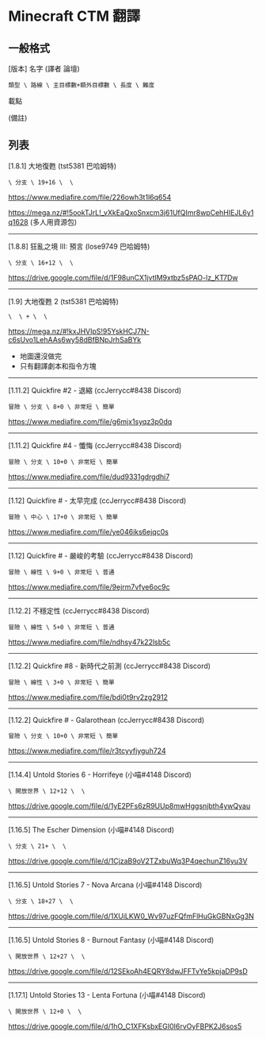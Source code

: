 # Minecraft CTM 翻譯
## 一般格式
[版本] 名字 (譯者 論壇)

    類型 \ 路線 \ 主目標數+額外目標數 \ 長度 \ 難度

載點

(備註)
## 列表
[1.8.1] 大地復甦 (tst5381 巴哈姆特)

    \ 分支 \ 19+16 \  \

https://www.mediafire.com/file/226owh3t1l6q654

https://mega.nz/#!5ookTJrL!_vXkEaQxoSnxcm3j61UfQImr8wpCehHIEJL6y1q1628 (多人用資源包)
***
[1.8.8] 狂亂之境 III: 預言 (lose9749 巴哈姆特)

    \ 分支 \ 16+12 \  \

https://drive.google.com/file/d/1F98unCX1jvtlM9xtbz5sPAO-lz_KT7Dw
***
[1.9] 大地復甦 2 (tst5381 巴哈姆特)

    \  \ + \  \

https://mega.nz/#!kxJHVIpS!95YskHCJ7N-c6sUvo1LehAAs6wy58dBfBNpJrhSaBYk

- 地圖還沒做完
- 只有翻譯劇本和指令方塊
***
[1.11.2] Quickfire #2 - 退縮 (ccJerrycc#8438 Discord)

    冒險 \ 分支 \ 8+0 \ 非常短 \ 簡單

https://www.mediafire.com/file/g6mjx1syqz3p0dq
***
[1.11.2] Quickfire #4 - 懺悔 (ccJerrycc#8438 Discord)

    冒險 \ 分支 \ 10+0 \ 非常短 \ 簡單

https://www.mediafire.com/file/dud9331gdrgdhi7
***
[1.12] Quickfire # - 太早完成 (ccJerrycc#8438 Discord)

    冒險 \ 中心 \ 17+0 \ 非常短 \ 簡單

https://www.mediafire.com/file/ye046iks6ejqc0s
***
[1.12] Quickfire # - 嚴峻的考驗 (ccJerrycc#8438 Discord)

    冒險 \ 線性 \ 9+0 \ 非常短 \ 普通

https://www.mediafire.com/file/9ejrm7vfye6oc9c
***
[1.12.2] 不穩定性 (ccJerrycc#8438 Discord)

    冒險 \ 線性 \ 5+0 \ 非常短 \ 普通

https://www.mediafire.com/file/ndhsy47k22lsb5c
***
[1.12.2] Quickfire #8 - 新時代之前測 (ccJerrycc#8438 Discord)

    冒險 \ 線性 \ 3+0 \ 非常短 \ 簡單

https://www.mediafire.com/file/bdi0t9rv2zg2912
***
[1.12.2] Quickfire # - Galarothean (ccJerrycc#8438 Discord)

    冒險 \ 分支 \ 10+0 \ 非常短 \ 簡單

https://www.mediafire.com/file/r3tcyyfjyguh724
***
[1.14.4] Untold Stories 6 - Horrifeye (小喵#4148 Discord)

    \ 開放世界 \ 12+12 \  \

https://drive.google.com/file/d/1yE2PFs6zR9UUp8mwHggsnjbth4ywQyau
***
[1.16.5] The Escher Dimension (小喵#4148 Discord)

    \ 分支 \ 21+ \  \

https://drive.google.com/file/d/1CjzaB9oV2TZxbuWq3P4qechunZ16yu3V
***
[1.16.5] Untold Stories 7 - Nova Arcana (小喵#4148 Discord)

    \ 分支 \ 18+27 \  \

https://drive.google.com/file/d/1XUiLKW0_Wv97uzFQfmFlHuGkGBNxGg3N
***
[1.16.5] Untold Stories 8 - Burnout Fantasy (小喵#4148 Discord)

    \ 開放世界 \ 12+27 \  \

https://drive.google.com/file/d/12SEkoAh4EQRY8dwJFFTvYe5kpjaDP9sD
***
[1.17.1] Untold Stories 13 - Lenta Fortuna (小喵#4148 Discord)

    \ 開放世界 \ 12+0 \  \

https://drive.google.com/file/d/1hO_C1XFKsbxEGI0I6rvOyFBPK2J6sos5
